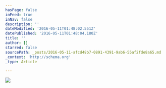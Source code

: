 ```yaml
---
hasPage: false
inFeed: true
inNav: false
description: ''
dateModified: '2016-05-11T01:48:02.551Z'
datePublished: '2016-05-11T01:48:04.180Z'
title: ''
author: []
starred: false
sourcePath: _posts/2016-05-11-afcd48b7-0891-4391-9ab6-55af2fde8a65.md
_context: 'http://schema.org'
_type: Article

---
```

![](https://the-grid-user-content.s3-us-west-2.amazonaws.com/ddac11d2-35bc-4d6c-b968-9eca208a13b2.jpg)